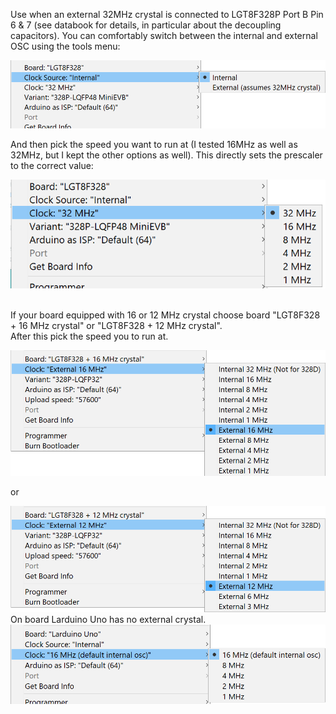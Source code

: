 Use when an external 32MHz crystal is connected to LGT8F328P Port B Pin 6 & 7 (see databook for details, in particular about the decoupling capacitors). You can comfortably switch between the internal and external OSC using the tools menu:

<img width="726" alt="image" src="./clock-source.png">

And then pick the speed you want to run at (I tested 16MHz as well as 32MHz, but I kept the other options as well). This directly sets the prescaler to the correct value:

<img width="539" alt="image" src="./clock.png">
<br>
<br>

If your board equipped with 16 or 12 MHz crystal choose board "LGT8F328 + 16 MHz crystal" or "LGT8F328 + 12 MHz crystal".
<br>After this pick the speed you to run at.

<img width="704" alt="image" src="./with-16M-crystal.png">

or

<img width="704" alt="image" src="./with-12M-crystal.png">

<br>
On board Larduino Uno has no external crystal.

<img width="694" alt="image" src="./larduino-clocks.png">
